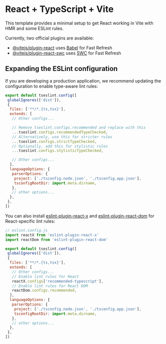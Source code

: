 # React + TypeScript + Vite

This template provides a minimal setup to get React working in Vite with HMR and some ESLint rules.

Currently, two official plugins are available:

- [@vitejs/plugin-react](https://github.com/vitejs/vite-plugin-react/blob/main/packages/plugin-react) uses [Babel](https://babeljs.io/) for Fast Refresh
- [@vitejs/plugin-react-swc](https://github.com/vitejs/vite-plugin-react/blob/main/packages/plugin-react-swc) uses [SWC](https://swc.rs/) for Fast Refresh

## Expanding the ESLint configuration

If you are developing a production application, we recommend updating the configuration to enable type-aware lint rules:

```js
export default tseslint.config([
 globalIgnores(['dist']),
 {
  files: ['**/*.{ts,tsx}'],
  extends: [
   // Other configs...

   // Remove tseslint.configs.recommended and replace with this
   ...tseslint.configs.recommendedTypeChecked,
   // Alternatively, use this for stricter rules
   ...tseslint.configs.strictTypeChecked,
   // Optionally, add this for stylistic rules
   ...tseslint.configs.stylisticTypeChecked,

   // Other configs...
  ],
  languageOptions: {
   parserOptions: {
    project: ['./tsconfig.node.json', './tsconfig.app.json'],
    tsconfigRootDir: import.meta.dirname,
   },
   // other options...
  },
 },
])
```

You can also install [eslint-plugin-react-x](https://github.com/Rel1cx/eslint-react/tree/main/packages/plugins/eslint-plugin-react-x) and [eslint-plugin-react-dom](https://github.com/Rel1cx/eslint-react/tree/main/packages/plugins/eslint-plugin-react-dom) for React-specific lint rules:

```js
// eslint.config.js
import reactX from 'eslint-plugin-react-x'
import reactDom from 'eslint-plugin-react-dom'

export default tseslint.config([
 globalIgnores(['dist']),
 {
  files: ['**/*.{ts,tsx}'],
  extends: [
   // Other configs...
   // Enable lint rules for React
   reactX.configs['recommended-typescript'],
   // Enable lint rules for React DOM
   reactDom.configs.recommended,
  ],
  languageOptions: {
   parserOptions: {
    project: ['./tsconfig.node.json', './tsconfig.app.json'],
    tsconfigRootDir: import.meta.dirname,
   },
   // other options...
  },
 },
])
```
